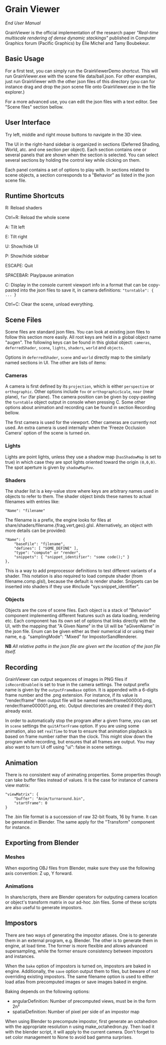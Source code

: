 Grain Viewer
============

*End User Manual*

GrainViewer is the official implementation of the research paper *"Real-time multiscale rendering of dense dynamic stackings"* published in Computer Graphics forum (Pacific Graphics) by Élie Michel and Tamy Boubekeur.

Basic Usage
-----------

For a first test, you can simply run the GrainViewerDemo shortcut. This will run GrainViewer.exe with the scene file data/ball.json. For other examples, just run GrainViewer with the other json files of this directory (you can for instance drag and drop the json scene file onto GrainViewer.exe in the file explorer.)

For a more advanced use, you can edit the json files with a text editor. See "Scene files" section bellow.


User Interface
--------------

Try left, middle and right mouse buttons to navigate in the 3D view.

The UI in the right-hand sidebar is organized in sections (Deferred Shading, World, atc. and one section per object). Each section contains one or several panels that are shown when the section is selected. You can select several sections by holding the control key while clicking on them.

Each panel contains a set of options to play with. In sections related to scene objects, a section corresponds to a "Behavior" as listed in the json scene file.


Runtime Shortcuts
-----------------

R: Reload shaders

Ctrl+R: Reload the whole scene

A: Tilt left

E: Tilt right

U: Show/hide UI

P: Show/hide sidebar

ESCAPE: Quit

SPACEBAR: Play/pause animation

C: Display in the console current viewport info in a format that can be copy-pasted into the json files to save it, in camera definitions: `"turntable": { ... }`

Ctrl+C: Clear the scene, unload everything.


Scene Files
-----------

Scene files are standard json files. You can look at existing json files to follow this section more easily. All root keys are held in a global object name "augen". The following keys can be found in this global object: `cameras`, `deferredShader`, `scene`, `lights`, `shaders`, `world` and `objects`.

Options in `deferredShader`, `scene` and `world` directly map to the similarly named sections in UI. The other are lists of items:

### Cameras

A camera is first defined by its `projection`, which is either `perspective` or `orthographic`. Other options include `fov` or `orthographicScale`, `near` (near plane), `far` (far plane). The camera position can be given by copy-pasting the `turntable` object output in console when pressing C. Some other options about animation and recording can be found in section Recording bellow.

The first camera is used for the viewport. Other cameras are currently not used. An extra camera is used internally when the 'Freeze Occlusion Camera' option of the scene is turned on.

### Lights

Lights are point lights, unless they use a shadow map (`hasShadowMap` is set to true) in which case they are spot lights oriented toward the origin `(0,0,0)`. The spot aperture is given by `shadowMapFov`.

### Shaders

The shader list is a key-value store where keys are arbitrary names used in objects to refer to them. The shader object binds these names to actual filenames with entries like:

	"Name": "filename"

The filename is a prefix, the engine looks for files at share/shaders/filename.{frag,vert,geo}.glsl. Alternatively, an object with more details can be provided:

	"Name": {
		"baseFile": "filename",
		"defines": [ "SOME_DEFINE" ],
		"type": "compute" or "render",
		"snippets": { "snippet_identifier": "some code();" }
	},

This is a way to add preprocessor definitions to test different variants of a shader. This notation is also required to load compute shader (from filename.comp.glsl), because the default is render shader. Snippets can be inserted into shaders if they use #include "sys:snippet_identifier".

### Objects

Objects are the core of scene files. Each object is a stack of "Behavior" component implementing different features such as data loading, rendering etc. Each component has its own set of options that links directly with the UI, with the mapping that "A Given Name" in the UI will be "aGivenName" in the json file. Enum can be given either as their numerical id or using their name, e.g. "samplingMode": "Mixed" for ImpostorSandRenderer.

**NB** *All relative paths in the json file are given wrt the location of the json file itself.*


Recording
---------

GrainViewer can output sequences of images in PNG files if `isRecordEnabled` is set to true in the camera settings. The output prefix name is given by the `outputFrameBase` option. It is appended with a 6-digits frame number and the .png extension. For instance, if its value is "render/frame" then output file will be named render/frame000000.png, render/frame000001.png, etc. Output directories are created if they don't already exist.

In order to automatically stop the program after a given frame, you can set in `scene` settings the `quitAfterFrame` option. If you are using some animation, also set `realTime` to true to ensure that animation playback is based on frame number rather than the clock. This might slow down the program while recording, but ensures that all frames are output. You may also want to turn UI off using "ui": false in scene settings.


Animation
---------

There is no consistent way of animating properties. Some properties though can take buffer files instead of values. It is the case for instance of camera view matrix:

	"viewMatrix": {
		"buffer": "Anim/turnaround.bin",
		"startFrame": 0
	}


The .bin file format is a succession of raw 32-bit floats, 16 by frame. It can be generated in Blender. The same apply for the "Transform" component for instance.


Exporting from Blender
----------------------

### Meshes

When exporting OBJ files from Blender, make sure they use the following axis convention: Z up, Y forward.

### Animations

In share/scripts, there are Blender operators for outputing camera location or object's transform matrix in our ad-hoc .bin files. Some of these scripts are also useful to generate impostors.


Impostors
---------

There are two ways of generating the impostor atlases. One is to generate them in an external program, e.g. Blender. The other is to generate them in engine, at load time. The former is more flexible and allows advanced supersampling, while the former ensure consistency between impostors and instances.

When the `bake` option of impostors is turned on, impostors are baked in engine. Additionally, the `save` option output them to files, but beware of not overriding existing impostors. The same filename option is used to either load atlas from precomputed images or save images baked in engine.

Baking depends on the following options:
 - angularDefinition: Number of precomputed views, must be in the form 2n²
 - spatialDefinition: Number of pixel per side of an impostor map

When using Blender to precompute impostor, first generate an octahedron with the appropriate resolution n using make_octahedron.py. Then load it with the blender script, it will apply to the current camera. Don't forget to set color management to None to avoid bad gamma surprises.
